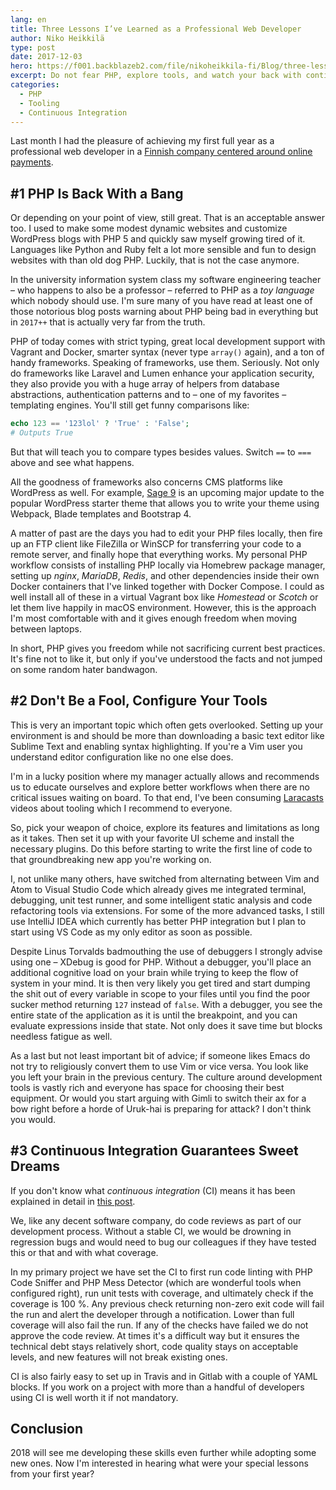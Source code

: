 ```yaml
---
lang: en
title: Three Lessons I’ve Learned as a Professional Web Developer
author: Niko Heikkilä
type: post
date: 2017-12-03
hero: https://f001.backblazeb2.com/file/nikoheikkila-fi/Blog/three-lessons.jpg
excerpt: Do not fear PHP, explore tools, and watch your back with continuous integration.
categories:
  - PHP
  - Tooling
  - Continuous Integration
---
```


Last month I had the pleasure of achieving my first full year as a professional web developer in a [Finnish company centered around online payments][1].

## #1 PHP Is Back With a Bang

Or depending on your point of view, still great. That is an acceptable answer too. I used to make some modest dynamic websites and customize WordPress blogs with PHP 5 and quickly saw myself growing tired of it. Languages like Python and Ruby felt a lot more sensible and fun to design websites with than old dog PHP. Luckily, that is not the case anymore.

In the university information system class my software engineering teacher – who happens to also be a professor – referred to PHP as a _toy language_ which nobody should use. I'm sure many of you have read at least one of those notorious blog posts warning about PHP being bad in everything but in `2017++` that is actually very far from the truth.

PHP of today comes with strict typing, great local development support with Vagrant and Docker, smarter syntax (never type `array()` again), and a ton of handy frameworks. Speaking of frameworks, use them. Seriously. Not only do frameworks like Laravel and Lumen enhance your application security, they also provide you with a huge array of helpers from database abstractions, authentication patterns and to – one of my favorites – templating engines. You'll still get funny comparisons like:

```php
echo 123 == '123lol' ? 'True' : 'False';
# Outputs True
```

But that will teach you to compare types besides values. Switch `==` to `===` above and see what happens.

All the goodness of frameworks also concerns CMS platforms like WordPress as well. For example, [Sage 9][2] is an upcoming major update to the popular WordPress starter theme that allows you to write your theme using Webpack, Blade templates and Bootstrap 4.

A matter of past are the days you had to edit your PHP files locally, then fire up an FTP client like FileZilla or WinSCP for transferring your code to a remote server, and finally hope that everything works. My personal PHP workflow consists of installing PHP locally via Homebrew package manager, setting up _nginx_, _MariaDB_, _Redis_, and other dependencies inside their own Docker containers that I've linked together with Docker Compose. I could as well install all of these in a virtual Vagrant box like _Homestead_ or _Scotch_ or let them live happily in macOS environment. However, this is the approach I'm most comfortable with and it gives enough freedom when moving between laptops.

In short, PHP gives you freedom while not sacrificing current best practices. It's fine not to like it, but only if you've understood the facts and not jumped on some random hater bandwagon.

## #2 Don't Be a Fool, Configure Your Tools

This is very an important topic which often gets overlooked. Setting up your environment is and should be more than downloading a basic text editor like Sublime Text and enabling syntax highlighting. If you're a Vim user you understand editor configuration like no one else does.

I'm in a lucky position where my manager actually allows and recommends us to educate ourselves and explore better workflows when there are no critical issues waiting on board. To that end, I've been consuming [Laracasts][3] videos about tooling which I recommend to everyone.

So, pick your weapon of choice, explore its features and limitations as long as it takes. Then set it up with your favorite UI scheme and install the necessary plugins. Do this before starting to write the first line of code to that groundbreaking new app you're working on.

I, not unlike many others, have switched from alternating between Vim and Atom to Visual Studio Code which already gives me integrated terminal, debugging, unit test runner, and some intelligent static analysis and code refactoring tools via extensions. For some of the more advanced tasks, I still use IntelliJ IDEA which currently has better PHP integration but I plan to start using VS Code as my only editor as soon as possible.

Despite Linus Torvalds badmouthing the use of debuggers I strongly advise using one – XDebug is good for PHP. Without a debugger, you'll place an additional cognitive load on your brain while trying to keep the flow of system in your mind. It is then very likely you get tired and start dumping the shit out of every variable in scope to your files until you find the poor sucker method returning `127` instead of `false`. With a debugger, you see the entire state of the application as it is until the breakpoint, and you can evaluate expressions inside that state. Not only does it save time but blocks needless fatigue as well.

As a last but not least important bit of advice; if someone likes Emacs do not try to religiously convert them to use Vim or vice versa. You look like you left your brain in the previous century. The culture around development tools is vastly rich and everyone has space for choosing their best equipment. Or would you start arguing with Gimli to switch their ax for a bow right before a horde of Uruk-hai is preparing for attack? I don't think you would.

## #3 Continuous Integration Guarantees Sweet Dreams

If you don't know what _continuous integration_ (CI) means it has been explained in detail in [this post][4].

We, like any decent software company, do code reviews as part of our development process. Without a stable CI, we would be drowning in regression bugs and would need to bug our colleagues if they have tested this or that and with what coverage.

In my primary project we have set the CI to first run code linting with PHP Code Sniffer and PHP Mess Detector (which are wonderful tools when configured right), run unit tests with coverage, and ultimately check if the coverage is 100 %. Any previous check returning non-zero exit code will fail the run and alert the developer through a notification. Lower than full coverage will also fail the run. If any of the checks have failed we do not approve the code review. At times it's a difficult way but it ensures the technical debt stays relatively short, code quality stays on acceptable levels, and new features will not break existing ones.

CI is also fairly easy to set up in Travis and in Gitlab with a couple of YAML blocks. If you work on a project with more than a handful of developers using CI is well worth it if not mandatory.

## Conclusion

2018 will see me developing these skills even further while adopting some new ones. Now I'm interested in hearing what were your special lessons from your first year?

[1]: https://www.paytrail.com/en
[2]: https://roots.io/sage/
[3]: https://laracasts.com/
[4]: https://dev.to/snwfdhmp/continuous-integration-like-im-five
